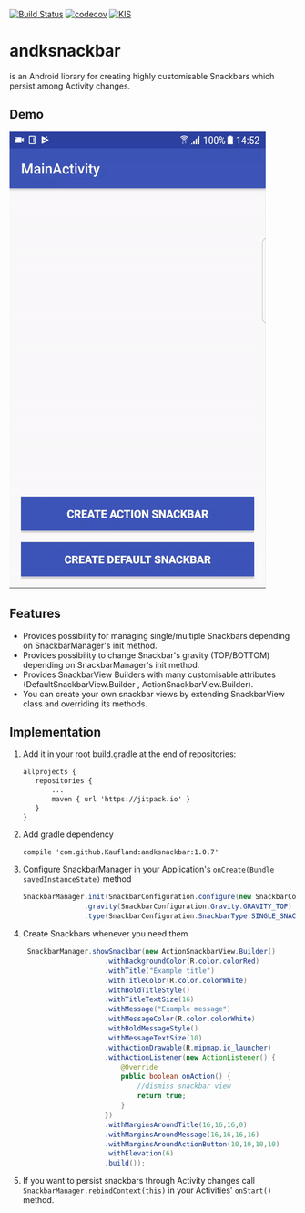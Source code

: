 [![Build Status](https://travis-ci.org/Kaufland/andksnackbar.svg?branch=develop)](https://travis-ci.org/Kaufland/andksnackbar)
[![codecov](https://codecov.io/gh/Kaufland/andksnackbar/branch/develop/graph/badge.svg)](https://codecov.io/gh/Kaufland/andksnackbar)
[![KIS](https://img.shields.io/badge/KIS-awesome-red.svg)](http://www.spannende-it.de)

# andksnackbar
is an Android library for creating highly customisable Snackbars which persist among Activity changes.

## Demo
![Image](snackbar.gif)

## Features 

* Provides possibility for managing single/multiple Snackbars depending on SnackbarManager's init method.
* Provides possibility to change Snackbar's gravity (TOP/BOTTOM) depending on SnackbarManager's init method.
* Provides SnackbarView Builders with many customisable attributes (DefaultSnackbarView.Builder , ActionSnackbarView.Builder).
* You can create your own snackbar views by extending SnackbarView class and overriding its methods.

## Implementation


1. Add it in your root build.gradle at the end of repositories:

	 ```
	allprojects {
		repositories {
			...
			maven { url 'https://jitpack.io' }
		}
	}
	```

2. Add gradle dependency

    ```
    compile 'com.github.Kaufland:andksnackbar:1.0.7'
    ```
    
3. Configure SnackbarManager in your Application's ```onCreate(Bundle savedInstanceState)``` method

    ``` java
    SnackbarManager.init(SnackbarConfiguration.configure(new SnackbarConfiguration.Builder()
                   .gravity(SnackbarConfiguration.Gravity.GRAVITY_TOP)
                   .type(SnackbarConfiguration.SnackbarType.SINGLE_SNACKBAR)));     
    ```
    
4. Create Snackbars whenever you need them

    ``` java
     SnackbarManager.showSnackbar(new ActionSnackbarView.Builder()
                        .withBackgroundColor(R.color.colorRed)
                        .withTitle("Example title")
                        .withTitleColor(R.color.colorWhite)
                        .withBoldTitleStyle()
                        .withTitleTextSize(16)
                        .withMessage("Example message")
                        .withMessageColor(R.color.colorWhite)
                        .withBoldMessageStyle()
                        .withMessageTextSize(10)
                        .withActionDrawable(R.mipmap.ic_launcher)
                        .withActionListener(new ActionListener() {
                            @Override
                            public boolean onAction() {
                                //dismiss snackbar view
                                return true;
                            }
                        })
                        .withMarginsAroundTitle(16,16,16,0)
                        .withMarginsAroundMessage(16,16,16,16)
                        .withMarginsAroundActionButton(10,10,10,10)
                        .withElevation(6)
                        .build());
	```
5. If you want to persist snackbars through Activity changes call ```SnackbarManager.rebindContext(this)``` in your Activities' ```onStart()``` method.

